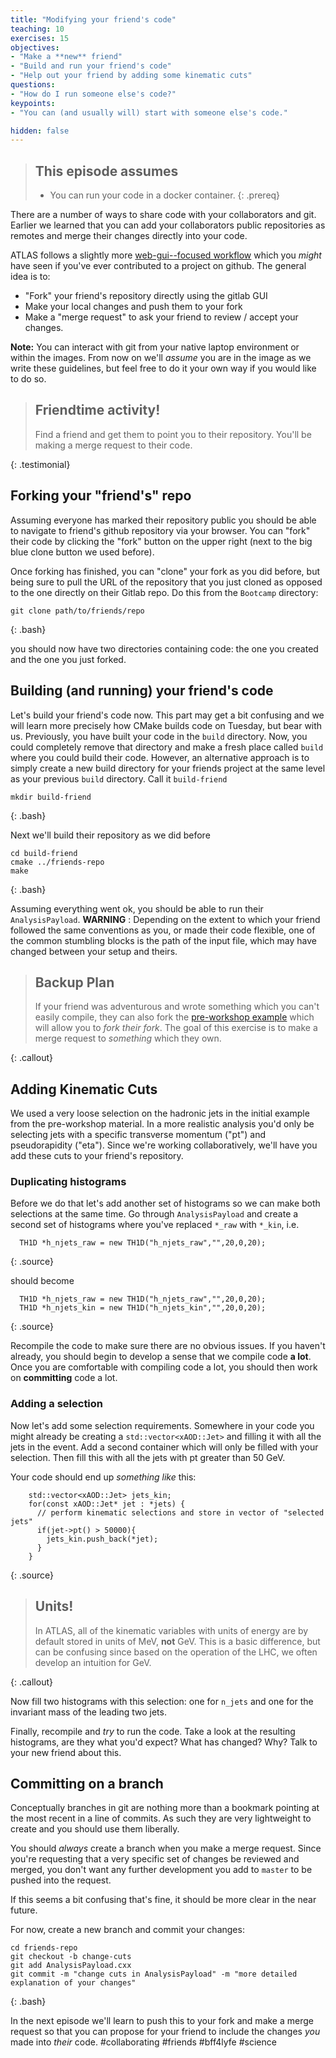 ```yaml
---
title: "Modifying your friend's code"
teaching: 10
exercises: 15
objectives:
- "Make a **new** friend"
- "Build and run your friend's code"
- "Help out your friend by adding some kinematic cuts"
questions:
- "How do I run someone else's code?"
keypoints:
- "You can (and usually will) start with someone else's code."

hidden: false
---
```


> ## This episode assumes
>
> - You can run your code in a docker container.
{: .prereq}

There are a number of ways to share code with your collaborators and
git. Earlier we learned that you can add your collaborators public
repositories as remotes and merge their changes directly into your
code.

ATLAS follows a slightly more [web-gui--focused workflow][athena] which you
_might_ have seen if you've ever contributed to a project on
github. The general idea is to:

- "Fork" your friend's repository directly using the gitlab GUI
- Make your local changes and push them to your fork
- Make a "merge request" to ask your friend to review / accept your
  changes.

**Note:** You can interact with git from your native laptop
  environment or within the images. From now on we'll _assume_ you are
  in the image as we write these guidelines, but feel free to do it your own way
  if you would like to do so.

[athena]: https://atlassoftwaredocs.web.cern.ch/gittutorial/

> ## Friendtime activity!
>
> Find a friend and get them to point you to their repository.
> You'll be making a merge request to their code.
>
{: .testimonial}


## Forking your "friend's" repo

Assuming everyone has marked their repository public you should be
able to navigate to friend's github repository via your browser. You
can "fork" their code by clicking the "fork" button on the upper
right (next to the big blue clone button we used before).

Once forking has finished, you can "clone" your fork as you did
before, but being sure to pull the URL of the repository that you just cloned
as opposed to the one directly on their Gitlab repo. Do this from the `Bootcamp` directory:

~~~
git clone path/to/friends/repo
~~~
{: .bash}

you should now have two directories containing code: the one you
created and the one you just forked.

## Building (and running) your friend's code

Let's build your friend's code now. This part may get a bit confusing
and we will learn more precisely how CMake builds code on Tuesday, but bear with us.
Previously, you have built your code in the `build` directory.  Now, you could
completely remove that directory and make a fresh place called `build` where you
could build their code.  However, an alternative approach is to simply create a
new build directory for your friends project at the same level as your previous `build`
directory.  Call it `build-friend`

~~~
mkdir build-friend
~~~
{: .bash}

Next we'll build their repository as we did before

~~~
cd build-friend
cmake ../friends-repo
make
~~~
{: .bash}

Assuming everything went ok, you should be able to run their
`AnalysisPayload`.  **WARNING** : Depending on the extent to which your friend
followed the same conventions as you, or made their code flexible, one of the common
stumbling blocks is the path of the input file, which may have changed between your setup
and theirs.

> ## Backup Plan
>
> If your friend was adventurous and wrote something which you can't
> easily compile, they can also fork the [pre-workshop example][prework]
> which will allow you to _fork their fork_. The goal of this exercise is
> to make a merge request to _something_ which they own.
>
{: .callout}

[prework]: https://gitlab.cern.ch/usatlas-computing-bootcamp/v1-prework-finished-code/tree/master

## Adding Kinematic Cuts

We used a very loose selection on the hadronic jets in the initial example from the pre-workshop material. In a more
realistic analysis you'd only be selecting jets with a specific transverse momentum ("pt") and pseudorapidity ("eta").
Since we're working collaboratively, we'll have you add these cuts to your friend's repository.

### Duplicating histograms

Before we do that let's add another set of histograms so we can make
both selections at the same time. Go through `AnalysisPayload` and
create a second set of histograms where you've replaced `*_raw` with
`*_kin`, i.e.

~~~
  TH1D *h_njets_raw = new TH1D("h_njets_raw","",20,0,20);
~~~
{: .source}

should become

~~~
  TH1D *h_njets_raw = new TH1D("h_njets_raw","",20,0,20);
  TH1D *h_njets_kin = new TH1D("h_njets_kin","",20,0,20);
~~~
{: .source}

Recompile the code to make sure there are no obvious issues.  If you haven't already, you
should begin to develop a sense that we compile code **a lot**.  Once you are comfortable
with compiling code a lot, you should then work on **committing** code a lot.

### Adding a selection

Now let's add some selection requirements. Somewhere in your code you
might already be creating a `std::vector<xAOD::Jet>` and filling it
with all the jets in the event. Add a second container which will only
be filled with your selection. Then fill this with all the jets with
pt greater than 50 GeV.

Your code should end up _something like_ this:

~~~
    std::vector<xAOD::Jet> jets_kin;
    for(const xAOD::Jet* jet : *jets) {
      // perform kinematic selections and store in vector of "selected jets"
      if(jet->pt() > 50000){
        jets_kin.push_back(*jet);
      }
    }
~~~
{: .source}

> ## Units!
>
> In ATLAS, all of the kinematic variables with units of energy are by default stored in units of MeV, **not** GeV.
> This is a basic difference, but can be confusing since based on the operation of the LHC, we often develop an intuition
> for GeV.
>
{: .callout}

Now fill two histograms with this selection: one for `n_jets` and one
for the invariant mass of the leading two jets.

Finally, recompile and _try_ to run the code. Take a look at the
resulting histograms, are they what you'd expect?  What has changed? Why? Talk to
your new friend about this.


## Committing on a branch

Conceptually branches in git are nothing more than a bookmark pointing
at the most recent in a line of commits. As such they are very
lightweight to create and you should use them liberally.

You should _always_ create a branch when you make a merge request.
Since you're requesting that a very specific set of changes be
reviewed and merged, you don't want any further development you add to
`master` to be pushed into the request.

If this seems a bit confusing that's fine, it should be more clear in
the near future.

For now, create a new branch and commit your changes:

~~~
cd friends-repo
git checkout -b change-cuts
git add AnalysisPayload.cxx
git commit -m "change cuts in AnalysisPayload" -m "more detailed explanation of your changes"
~~~
{: .bash}

In the next episode we'll learn to push this to your fork and make a
merge request so that you can propose for your friend to include the changes *you* made
into *their* code. #collaborating #friends #bff4lyfe #science
